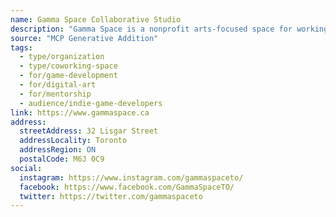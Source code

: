 ```yaml
---
name: Gamma Space Collaborative Studio
description: "Gamma Space is a nonprofit arts-focused space for working, playing and learning about games and interactive digital art."
source: "MCP Generative Addition"
tags:
  - type/organization
  - type/coworking-space
  - for/game-development
  - for/digital-art
  - for/mentorship
  - audience/indie-game-developers
link: https://www.gammaspace.ca
address:
  streetAddress: 32 Lisgar Street
  addressLocality: Toronto
  addressRegion: ON
  postalCode: M6J 0C9
social:
  instagram: https://www.instagram.com/gammaspaceto/
  facebook: https://www.facebook.com/GammaSpaceTO/
  twitter: https://twitter.com/gammaspaceto
---
```

